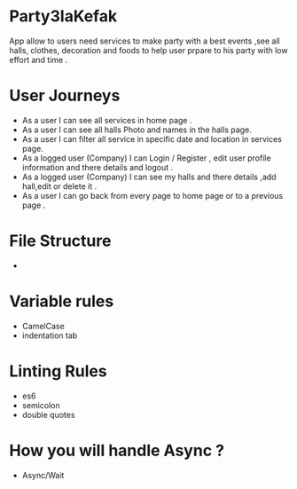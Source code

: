 # Party3laKefak
  App allow to users need  services to make party with a best events ,see all halls, clothes, decoration and foods to help user   prpare to his party with low effort and time .


 # User Journeys 
  - As a user I can see all services in home page .
  - As a user I can see all halls Photo and names in the halls page.
  - As a user I can filter all service in specific date and location in services page.
  - As a logged user (Company) I can Login / Register , edit user profile information and there details and logout .
  - As a logged user (Company) I can see my halls and there details ,add hall,edit or delete it .
  - As a user I can go back from every page to home page or to a previous page .

 # File Structure 
  -
 # Variable rules
  - CamelCase
  - indentation tab
 # Linting Rules
  - es6
  - semicolon 
  - double quotes
 # How you will handle Async ?
  - Async/Wait
